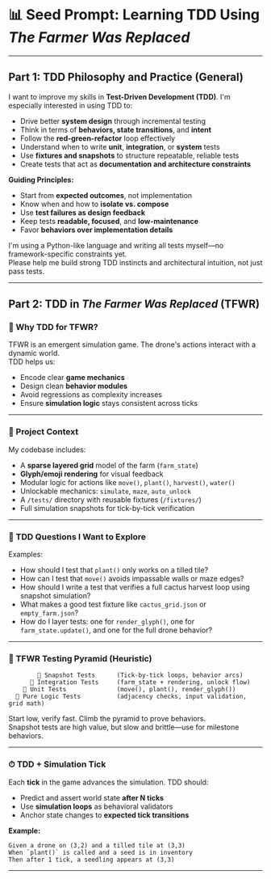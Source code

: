 # 📊 Seed Prompt: Learning TDD Using *The Farmer Was Replaced*

---

## Part 1: TDD Philosophy and Practice (General)

I want to improve my skills in **Test-Driven Development (TDD)**. I'm especially interested in using TDD to:

- Drive better **system design** through incremental testing  
- Think in terms of **behaviors, state transitions**, and **intent**  
- Follow the **red-green-refactor** loop effectively  
- Understand when to write **unit**, **integration**, or **system** tests  
- Use **fixtures and snapshots** to structure repeatable, reliable tests  
- Create tests that act as **documentation and architecture constraints**  

**Guiding Principles:**
- Start from **expected outcomes**, not implementation  
- Know when and how to **isolate vs. compose**  
- Use **test failures as design feedback**  
- Keep tests **readable, focused**, and **low-maintenance**  
- Favor **behaviors over implementation details**

I'm using a Python-like language and writing all tests myself—no framework-specific constraints yet.  
Please help me build strong TDD instincts and architectural intuition, not just pass tests.

---

## Part 2: TDD in *The Farmer Was Replaced* (TFWR)

### 🧐 Why TDD for TFWR?

TFWR is an emergent simulation game. The drone's actions interact with a dynamic world.  
TDD helps us:
- Encode clear **game mechanics**
- Design clean **behavior modules**
- Avoid regressions as complexity increases
- Ensure **simulation logic** stays consistent across ticks

---

### 🧌 Project Context

My codebase includes:
- A **sparse layered grid** model of the farm (`farm_state`)  
- **Glyph/emoji rendering** for visual feedback  
- Modular logic for actions like `move()`, `plant()`, `harvest()`, `water()`  
- Unlockable mechanics: `simulate`, `maze`, `auto_unlock`  
- A `/tests/` directory with reusable fixtures (`/fixtures/`)  
- Full simulation snapshots for tick-by-tick verification  

---

### 🧪 TDD Questions I Want to Explore

Examples:
- How should I test that `plant()` only works on a tilled tile?  
- How can I test that `move()` avoids impassable walls or maze edges?  
- How should I write a test that verifies a full cactus harvest loop using snapshot simulation?  
- What makes a good test fixture like `cactus_grid.json` or `empty_farm.json`?  
- How do I layer tests: one for `render_glyph()`, one for `farm_state.update()`, and one for the full drone behavior?

---

### 🧱 TFWR Testing Pyramid (Heuristic)

```
        🔼 Snapshot Tests      (Tick-by-tick loops, behavior arcs)
      🔼 Integration Tests     (farm_state + rendering, unlock flow)
    🔼 Unit Tests              (move(), plant(), render_glyph())
  🔼 Pure Logic Tests          (adjacency checks, input validation, grid math)
```

Start low, verify fast. Climb the pyramid to prove behaviors.  
Snapshot tests are high value, but slow and brittle—use for milestone behaviors.

---

### ⏱ TDD + Simulation Tick

Each **tick** in the game advances the simulation. TDD should:
- Predict and assert world state **after N ticks**
- Use **simulation loops** as behavioral validators
- Anchor state changes to **expected tick transitions**

**Example:**
```
Given a drone on (3,2) and a tilled tile at (3,3)  
When `plant()` is called and a seed is in inventory  
Then after 1 tick, a seedling appears at (3,3)
```

---

